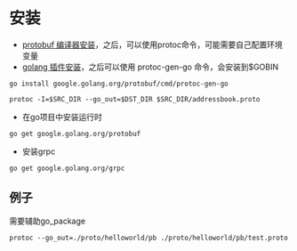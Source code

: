 # 安装

- [protobuf 编译器安装](https://github.com/protocolbuffers/protobuf/releases)，之后，可以使用protoc命令，可能需要自己配置环境变量
- [golang 插件安装](https://github.com/protocolbuffers/protobuf-go)，之后可以使用 protoc-gen-go 命令，会安装到$GOBIN

```
go install google.golang.org/protobuf/cmd/protoc-gen-go
```


```
protoc -I=$SRC_DIR --go_out=$DST_DIR $SRC_DIR/addressbook.proto
```

- 在go项目中安装运行时

```
go get google.golang.org/protobuf
```

- 安装grpc

```
go get google.golang.org/grpc
```

## 例子

需要辅助go_package

```
protoc --go_out=./proto/helloworld/pb ./proto/helloworld/pb/test.proto
```
